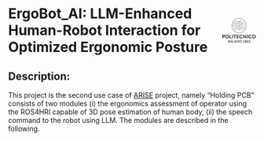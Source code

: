 <h1 style="display: flex; align-items: center; justify-content: space-between;">
    ErgoBot_AI: LLM-Enhanced Human-Robot Interaction for Optimized Ergonomic Posture
    <img src="Materials/polimi_logo.png" alt="ErgoBot_AI Logo" style="height: 50px;">
</h1>

## Description:

This project is the second use case of <a href="https://arise-middleware.eu/">ARISE</a> project, namely “Holding PCB” consists of two modules (i) the ergonomics assessment of operator using the ROS4HRI capable of 3D pose estimation of human body, (ii) the speech command to the robot using LLM. The modules are described in the following.
